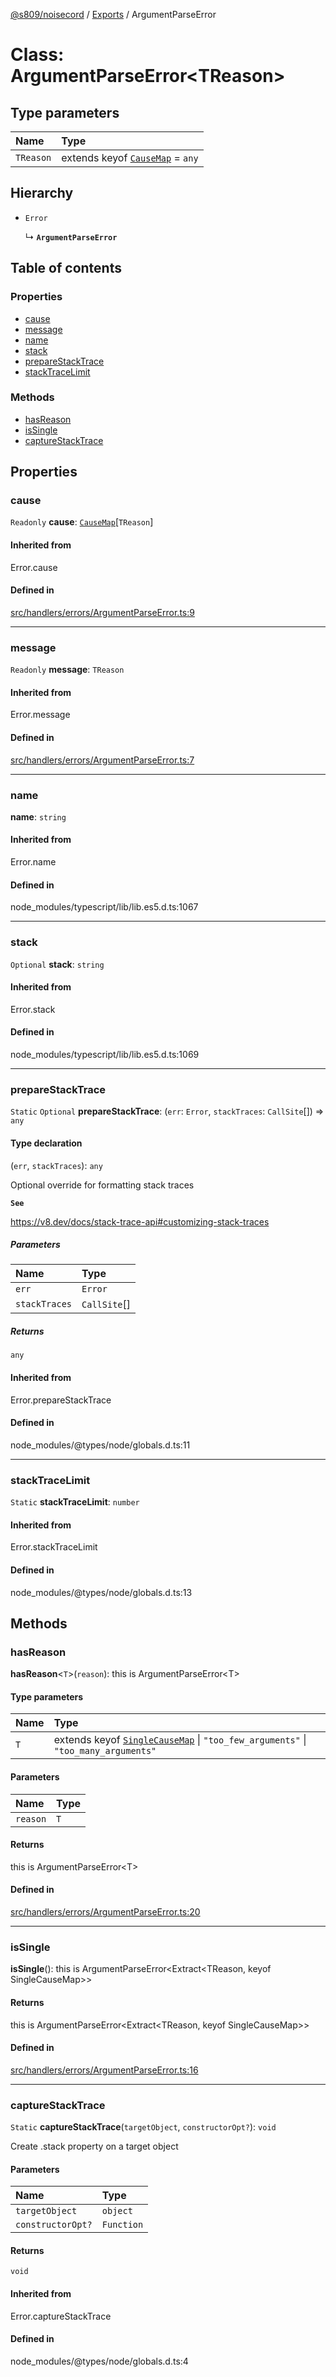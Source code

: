 [@s809/noisecord](../README.md) / [Exports](../modules.md) / ArgumentParseError

# Class: ArgumentParseError<TReason\>

## Type parameters

| Name | Type |
| :------ | :------ |
| `TReason` | extends keyof [`CauseMap`](../modules/ArgumentParseError.md#causemap) = `any` |

## Hierarchy

- `Error`

  ↳ **`ArgumentParseError`**

## Table of contents

### Properties

- [cause](ArgumentParseError-1.md#cause)
- [message](ArgumentParseError-1.md#message)
- [name](ArgumentParseError-1.md#name)
- [stack](ArgumentParseError-1.md#stack)
- [prepareStackTrace](ArgumentParseError-1.md#preparestacktrace)
- [stackTraceLimit](ArgumentParseError-1.md#stacktracelimit)

### Methods

- [hasReason](ArgumentParseError-1.md#hasreason)
- [isSingle](ArgumentParseError-1.md#issingle)
- [captureStackTrace](ArgumentParseError-1.md#capturestacktrace)

## Properties

### cause

 `Readonly` **cause**: [`CauseMap`](../modules/ArgumentParseError.md#causemap)[`TReason`]

#### Inherited from

Error.cause

#### Defined in

[src/handlers/errors/ArgumentParseError.ts:9](https://github.com/s809/noisecord/blob/master/src/handlers/errors/ArgumentParseError.ts#L9)

___

### message

 `Readonly` **message**: `TReason`

#### Inherited from

Error.message

#### Defined in

[src/handlers/errors/ArgumentParseError.ts:7](https://github.com/s809/noisecord/blob/master/src/handlers/errors/ArgumentParseError.ts#L7)

___

### name

 **name**: `string`

#### Inherited from

Error.name

#### Defined in

node_modules/typescript/lib/lib.es5.d.ts:1067

___

### stack

 `Optional` **stack**: `string`

#### Inherited from

Error.stack

#### Defined in

node_modules/typescript/lib/lib.es5.d.ts:1069

___

### prepareStackTrace

 `Static` `Optional` **prepareStackTrace**: (`err`: `Error`, `stackTraces`: `CallSite`[]) => `any`

#### Type declaration

(`err`, `stackTraces`): `any`

Optional override for formatting stack traces

**`See`**

https://v8.dev/docs/stack-trace-api#customizing-stack-traces

##### Parameters

| Name | Type |
| :------ | :------ |
| `err` | `Error` |
| `stackTraces` | `CallSite`[] |

##### Returns

`any`

#### Inherited from

Error.prepareStackTrace

#### Defined in

node_modules/@types/node/globals.d.ts:11

___

### stackTraceLimit

 `Static` **stackTraceLimit**: `number`

#### Inherited from

Error.stackTraceLimit

#### Defined in

node_modules/@types/node/globals.d.ts:13

## Methods

### hasReason

**hasReason**<`T`\>(`reason`): this is ArgumentParseError<T\>

#### Type parameters

| Name | Type |
| :------ | :------ |
| `T` | extends keyof [`SingleCauseMap`](../interfaces/ArgumentParseError.SingleCauseMap.md) \| ``"too_few_arguments"`` \| ``"too_many_arguments"`` |

#### Parameters

| Name | Type |
| :------ | :------ |
| `reason` | `T` |

#### Returns

this is ArgumentParseError<T\>

#### Defined in

[src/handlers/errors/ArgumentParseError.ts:20](https://github.com/s809/noisecord/blob/master/src/handlers/errors/ArgumentParseError.ts#L20)

___

### isSingle

**isSingle**(): this is ArgumentParseError<Extract<TReason, keyof SingleCauseMap\>\>

#### Returns

this is ArgumentParseError<Extract<TReason, keyof SingleCauseMap\>\>

#### Defined in

[src/handlers/errors/ArgumentParseError.ts:16](https://github.com/s809/noisecord/blob/master/src/handlers/errors/ArgumentParseError.ts#L16)

___

### captureStackTrace

`Static` **captureStackTrace**(`targetObject`, `constructorOpt?`): `void`

Create .stack property on a target object

#### Parameters

| Name | Type |
| :------ | :------ |
| `targetObject` | `object` |
| `constructorOpt?` | `Function` |

#### Returns

`void`

#### Inherited from

Error.captureStackTrace

#### Defined in

node_modules/@types/node/globals.d.ts:4
